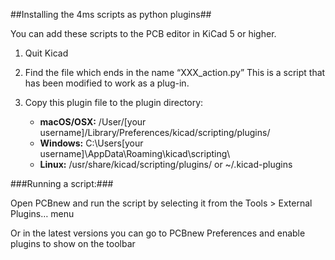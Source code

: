 ##Installing the 4ms scripts as python plugins##

You can add these scripts to the PCB editor in KiCad 5 or higher.


1. Quit Kicad

2. Find the file which ends in the name “XXX_action.py”
This is a script that has been modified to work as a plug-in.

3. Copy this plugin file to the plugin directory:
   * **macOS/OSX:**  /User/[your username]/Library/Preferences/kicad/scripting/plugins/
   * **Windows:** C:\Users[your username]\AppData\Roaming\kicad\scripting\
   * **Linux:**  /usr/share/kicad/scripting/plugins/ or ~/.kicad-plugins

###Running a script:###

Open PCBnew and run the script by selecting it from the Tools > External Plugins… menu

Or in the latest versions you can go to PCBnew Preferences and enable plugins to show on the toolbar
